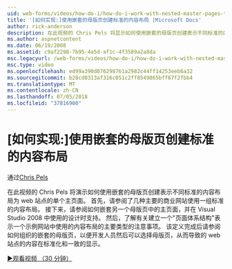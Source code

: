 ```yaml
---
uid: web-forms/videos/how-do-i/how-do-i-work-with-nested-master-pages-to-create-standard-content-layouts
title: '[如何实现:]使用嵌套的母版页创建标准的内容布局 |Microsoft Docs'
author: rick-anderson
description: 在此视频的 Chris Pels 将显示如何使用嵌套的母版页创建表示不同标准的内容布局为 w 的单个主页面...
ms.author: aspnetcontent
ms.date: 06/19/2008
ms.assetid: c9af2298-7b95-4a5d-af1c-4f3589a2a8da
msc.legacyurl: /web-forms/videos/how-do-i/how-do-i-work-with-nested-master-pages-to-create-standard-content-layouts
msc.type: video
ms.openlocfilehash: ed99a390d076298761a2982c44ff14253eeb6a32
ms.sourcegitcommit: b28cd0313af316c051c2ff8549865bff67f2fbb4
ms.translationtype: MT
ms.contentlocale: zh-CN
ms.lasthandoff: 07/05/2018
ms.locfileid: "37816900"
---
```

<a name="how-do-i-work-with-nested-master-pages-to-create-standard-content-layouts"></a>[如何实现:]使用嵌套的母版页创建标准的内容布局
====================
通过[Chris Pels](https://twitter.com/chrispels)

在此视频的 Chris Pels 将演示如何使用嵌套的母版页创建表示不同标准的内容布局为 web 站点的单个主页面。 首先，请参阅了几种主要的商业网站使用一组标准的内容布局。 接下来，请参阅如何嵌套另一个母版页中的主页面，并在 Visual Studio 2008 中使用的设计时支持。 然后，了解有关建立一个"页面体系结构"表示一个示例网站中使用的内容布局的主要类型的注意事项。 该定义完成后请参阅如何组织的嵌套的母版页，以便开发人员然后可以选择母版页，从而导致的 web 站点的内容在标准化和一致的显示。

[&#9654;观看视频 （30 分钟）](https://channel9.msdn.com/Blogs/ASP-NET-Site-Videos/how-do-i-work-with-nested-master-pages-to-create-standard-content-layouts)
